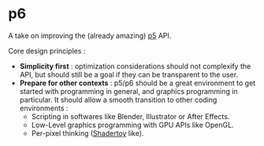 # p6

A take on improving the (already amazing) [p5](https://p5js.org/) API.

Core design principles :
  - **Simplicity first** : optimization considerations should not complexify the API, but should still be a goal if they can be transparent to the user.
  - **Prepare for other contexts** : p5/p6 should be a great environment to get started with programming in general, and graphics programming in particular. It should allow a smooth transition to other coding environments :
    - Scripting in softwares like Blender, Illustrator or After Effects.
    - Low-Level graphics programming with GPU APIs like OpenGL.
    - Per-pixel thinking ([Shadertoy](https://www.shadertoy.com/) like).
